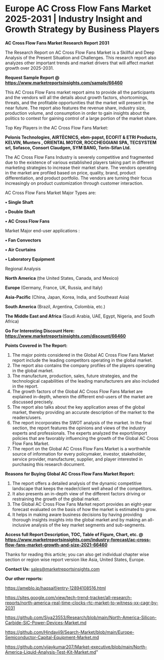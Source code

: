 # Europe AC Cross Flow Fans Market 2025-2031 | Industry Insight and Growth Strategy by Business Players

<strong>AC Cross Flow Fans Market Research Report 2031</strong>

The Research Report on AC Cross Flow Fans Market is a Skillful and Deep Analysis of the Present Situation and Challenges. This research report also analyzes other important trends and market drivers that will affect market growth over 2025-2031.

<strong>Request Sample Report @ <a href=https://www.marketreportsinsights.com/sample/66460>https://www.marketreportsinsights.com/sample/66460</a></strong>

This AC Cross Flow Fans market report aims to provide all the participants and the vendors will all the details about growth factors, shortcomings, threats, and the profitable opportunities that the market will present in the near future. The report also features the revenue share, industry size, production volume, and consumption in order to gain insights about the politics to contest for gaining control of a large portion of the market share.

Top Key Players in the AC Cross Flow Fans Market:

<strong>Pelonis Technologies, AIRTÈCNICS, ebm-papst, ECOFIT & ETRI Products, KELVIN, Munters , ORIENTAL MOTOR, ROCCHEGGIANI SPA, TECSYSTEM srl, Sofasco, Consort Claudgen, SYM BANG, Torin-Sifan Ltd.</strong>

The AC Cross Flow Fans Industry is severely competitive and fragmented due to the existence of various established players taking part in different marketing strategies to increase their market share. The vendors operating in the market are profiled based on price, quality, brand, product differentiation, and product portfolio. The vendors are turning their focus increasingly on product customization through customer interaction.

AC Cross Flow Fans Market Major Types are:

<strong>• Single Shaft

• Double Shaft

• AC Cross Flow Fans</strong>

Market Major end-user applications :

<strong>• Fan Convectors

• Air Ccurtains

• Laboratory Equipment</strong>

Regional Analysis

</u><strong><b>North America</b></strong> (the United States, Canada, and Mexico)

<strong><b>Europe </b></strong>(Germany, France, UK, Russia, and Italy)

<strong><b>Asia-Pacific</b></strong> (China, Japan, Korea, India, and Southeast Asia)

<strong><b>South America</b></strong> (Brazil, Argentina, Colombia, etc.)

<strong><b>The Middle East and Africa</b></strong> (Saudi Arabia, UAE, Egypt, Nigeria, and South Africa)

<strong>Go For Interesting Discount Here: <a href=https://www.marketreportsinsights.com/discount/66460>https://www.marketreportsinsights.com/discount/66460</a></strong>

<strong>Points Covered in The Report:</strong>
<ol>
  <li>The major points considered in the Global AC Cross Flow Fans Market report include the leading competitors operating in the global market.</li>
  <li>The report also contains the company profiles of the players operating in the global market.</li>
  <li>The manufacture, production, sales, future strategies, and the technological capabilities of the leading manufacturers are also included in the report.</li>
  <li>The growth factors of the Global AC Cross Flow Fans Market are explained in-depth, wherein the different end-users of the market are discussed precisely.</li>
  <li>The report also talks about the key application areas of the global market, thereby providing an accurate description of the market to the readers/users.</li>
  <li>The report incorporates the SWOT analysis of the market. In the final section, the report features the opinions and views of the industry experts and professionals. The experts analyzed the export/import policies that are favorably influencing the growth of the Global AC Cross Flow Fans Market.</li>
  <li>The report on the Global AC Cross Flow Fans Market is a worthwhile source of information for every policymaker, investor, stakeholder, service provider, manufacturer, supplier, and player interested in purchasing this research document.</li>
</ol>
<strong>Reasons for Buying Global AC Cross Flow Fans Market Report:</strong>

<ol>
  <li>The report offers a detailed analysis of the dynamic competitive landscape that keeps the reader/client well ahead of the competitors.</li>
  <li>It also presents an in-depth view of the different factors driving or restraining the growth of the global market.</li>
  <li>The Global AC Cross Flow Fans Market report provides an eight-year forecast evaluated on the basis of how the market is estimated to grow.</li>
  <li>It helps in making aware business decisions by having providing thorough insights insights into the global market and by making an all-inclusive analysis of the key market segments and sub-segments.</li>
</ol>
<strong>Access full Report Description, TOC, Table of Figure, Chart, etc. @ <a href=https://www.marketreportsinsights.com/industry-forecast/ac-cross-flow-fans-market-growth-and-size-2021-66460>https://www.marketreportsinsights.com/industry-forecast/ac-cross-flow-fans-market-growth-and-size-2021-66460</a></strong>


Thanks for reading this article; you can also get individual chapter wise section or region wise report version like Asia, United States, Europe.

<strong>Contact Us:</strong>
sales@marketreportsinsights.com

<strong>Our other reports:</strong>

<a href=https://ameblo.jp/haqsaif/entry-12894108516.html>https://ameblo.jp/haqsaif/entry-12894108516.html</a>

<a href=https://sites.google.com/view/tech-trend-tracker/all-research-reports/north-america-real-time-clocks-rtc-market-to-witness-xx-cagr-by-2031>https://sites.google.com/view/tech-trend-tracker/all-research-reports/north-america-real-time-clocks-rtc-market-to-witness-xx-cagr-by-2031</a>

<a href=https://github.com/Siya23553/Research/blob/main/North-America-Silicon-Carbide-SiC-Power-Devices-Market.md>https://github.com/Siya23553/Research/blob/main/North-America-Silicon-Carbide-SiC-Power-Devices-Market.md</a>

<a href=https://github.com/Hindavii9/Search-Market/blob/main/Europe-Semiconductor-Capital-Equipment-Market.md>https://github.com/Hindavii9/Search-Market/blob/main/Europe-Semiconductor-Capital-Equipment-Market.md</a>

<a href=https://github.com/vijaykumar207/Market-executive/blob/main/North-America-Liquid-Analysis-Test-Kit-Market.md>https://github.com/vijaykumar207/Market-executive/blob/main/North-America-Liquid-Analysis-Test-Kit-Market.md</a>"
